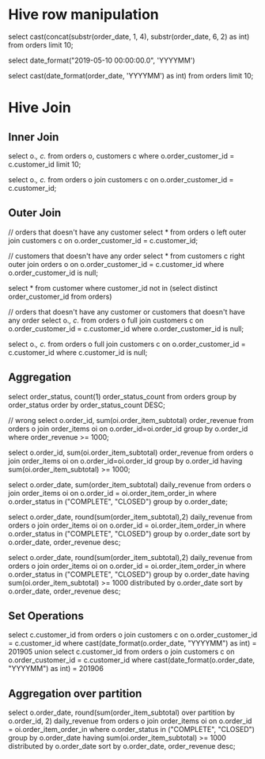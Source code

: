 # Hive row manipulation
select cast(concat(substr(order_date, 1, 4), substr(order_date, 6, 2) as int) from orders limit 10;

select date_format("2019-05-10 00:00:00.0", 'YYYYMM')

select cast(date_format(order_date, 'YYYYMM') as int) from orders limit 10;


# Hive Join

## Inner Join
select o.*, c.* from orders o, customers c where o.order_customer_id = c.customer_id limit 10;

select o.*, c.* from orders o join customers c on o.order_customer_id = c.customer_id;


## Outer Join
// orders that doesn't have any customer
select * from orders o left outer join customers c on o.order_customer_id = c.customer_id;

// customers that doesn't have any order
select * from customers c right outer join orders o on o.order_customer_id = c.customer_id where o.order_customer_id is null;

select * from customer where customer_id not in (select distinct order_customer_id from orders)

// orders that doesn't have any customer or customers that doesn't have any order
select o.*, c.* from orders o full join customers c on o.order_customer_id = c.customer_id where o.order_customer_id is null;

select o.*, c.* from orders o full join customers c on o.order_customer_id = c.customer_id where c.customer_id is null;


## Aggregation
select order_status, count(1) order_status_count from orders group by order_status order by order_status_count DESC;

// wrong
select o.order_id, sum(oi.order_item_subtotal) order_revenue
  from orders o join order_items oi on o.order_id=oi.order_id
  group by o.order_id
  where order_revenue >= 1000;

select o.order_id, sum(oi.order_item_subtotal) order_revenue
  from orders o join order_items oi on o.order_id=oi.order_id
  group by o.order_id
  having sum(oi.order_item_subtotal) >= 1000;

select o.order_date, sum(order_item_subtotal) daily_revenue
  from orders o join order_items oi
  on o.order_id = oi.order_item_order_in
  where o.order_status in ("COMPLETE", "CLOSED")
  group by o.order_date;

select o.order_date, round(sum(order_item_subtotal),2) daily_revenue
  from orders o join order_items oi
  on o.order_id = oi.order_item_order_in
  where o.order_status in ("COMPLETE", "CLOSED")
  group by o.order_date
  sort by o.order_date, order_revenue desc;

select o.order_date, round(sum(order_item_subtotal),2) daily_revenue
  from orders o join order_items oi
  on o.order_id = oi.order_item_order_in
  where o.order_status in ("COMPLETE", "CLOSED")
  group by o.order_date
  having sum(oi.order_item_subtotal) >= 1000
  distributed by o.order_date sort by o.order_date, order_revenue desc;


## Set Operations
select c.customer_id from orders o join customers c on o.order_customer_id = c.customer_id
where cast(date_format(o.order_date, "YYYYMM") as int) = 201905
union
select c.customer_id from orders o join customers c on o.order_customer_id = c.customer_id
where cast(date_format(o.order_date, "YYYYMM") as int) = 201906


## Aggregation over partition
select o.order_date, round(sum(order_item_subtotal) over partition by o.order_id, 2) daily_revenue
  from orders o join order_items oi
  on o.order_id = oi.order_item_order_in
  where o.order_status in ("COMPLETE", "CLOSED")
  group by o.order_date
  having sum(oi.order_item_subtotal) >= 1000
  distributed by o.order_date sort by o.order_date, order_revenue desc;
